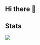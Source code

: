 ## Hi there 👋

<!--
**dominicbrauer/dominicbrauer** is a ✨ _special_ ✨ repository because its `README.md` (this file) appears on your GitHub profile.

Here are some ideas to get you started:

- 🔭 I’m currently working on ...
- 🌱 I’m currently learning ...
- 👯 I’m looking to collaborate on ...
- 🤔 I’m looking for help with ...
- 💬 Ask me about ...
- 📫 How to reach me: ...
- 😄 Pronouns: ...
- ⚡ Fun fact: ...
-->

## Stats
<p>
  <img src=https://github-readme-stats.vercel.app/api?username=dominicbrauer&theme=blueberry&show_icons=true&hide_border=true&count_private=true>
</p>
